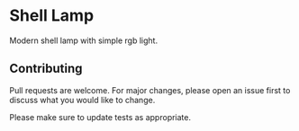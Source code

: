 # Shell Lamp

Modern shell lamp with simple rgb light.

## Contributing
Pull requests are welcome. For major changes, please open an issue first to discuss what you would like to change.

Please make sure to update tests as appropriate.